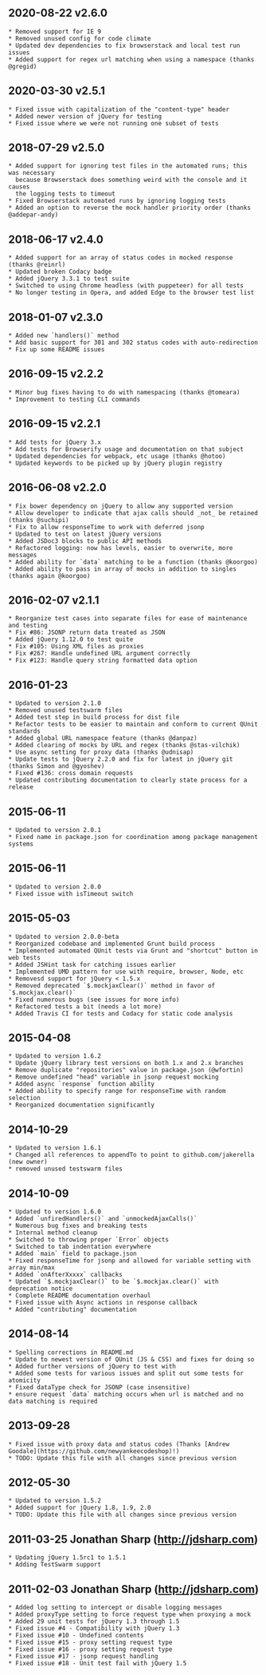## 2020-08-22 v2.6.0
    * Removed support for IE 9
    * Removed unused config for code climate
    * Updated dev dependencies to fix browserstack and local test run issues
    * Added support for regex url matching when using a namespace (thanks @gregid)

## 2020-03-30 v2.5.1
    * Fixed issue with capitalization of the "content-type" header
    * Added newer version of jQuery for testing
    * Fixed issue where we were not running one subset of tests

## 2018-07-29 v2.5.0
    * Added support for ignoring test files in the automated runs; this was necessary
      because Browserstack does something weird with the console and it causes
      the logging tests to timeout
    * Fixed Browserstack automated runs by ignoring logging tests
    * Added an option to reverse the mock handler priority order (thanks @addepar-andy)

## 2018-06-17 v2.4.0
    * Added support for an array of status codes in mocked response (thanks @reinrl)
    * Updated broken Codacy badge
    * Added jQuery 3.3.1 to test suite
    * Switched to using Chrome headless (with puppeteer) for all tests
    * No longer testing in Opera, and added Edge to the browser test list

## 2018-01-07 v2.3.0
    * Added new `handlers()` method
    * Add basic support for 301 and 302 status codes with auto-redirection
    * Fix up some README issues

## 2016-09-15 v2.2.2
    * Minor bug fixes having to do with namespacing (thanks @tomeara)
    * Improvement to testing CLI commands

## 2016-09-15 v2.2.1
    * Add tests for jQuery 3.x
    * Add tests for Browserify usage and documentation on that subject
    * Updated dependencies for webpack, etc usage (thanks @hotoo)
    * Updated keywords to be picked up by jQuery plugin registry

## 2016-06-08 v2.2.0
    * Fix bower dependency on jQuery to allow any supported version
    * Allow developer to indicate that ajax calls should _not_ be retained (thanks @suchipi)
    * Fix to allow responseTime to work with deferred jsonp
    * Updated to test on latest jQuery versions
    * Added JSDoc3 blocks to public API methods
    * Refactored logging: now has levels, easier to overwrite, more messages
    * Added ability for `data` matching to be a function (thanks @koorgoo)
    * Added ability to pass in array of mocks in addition to singles (thanks again @koorgoo)

## 2016-02-07 v2.1.1
	* Reorganize test cases into separate files for ease of maintenance and testing
	* Fix #86: JSONP return data treated as JSON
	* Added jQuery 1.12.0 to test quite
	* Fix #105: Using XML files as proxies
	* Fix #267: Handle undefined URL argument correctly
	* Fix #123: Handle query string formatted data option

## 2016-01-23
    * Updated to version 2.1.0
    * Removed unused testswarm files
    * Added test step in build process for dist file
    * Refactor tests to be easier to maintain and conform to current QUnit standards
    * Added global URL namespace feature (thanks @danpaz)
    * Added clearing of mocks by URL and regex (thanks @stas-vilchik)
    * Use async setting for proxy data (thanks @udnisap)
    * Update tests to jQuery 2.2.0 and fix for latest in jQuery git (thanks Simon and @gyoshev)
    * Fixed #136: cross domain requests
    * Updated contributing documentation to clearly state process for a release

## 2015-06-11
    * Updated to version 2.0.1
    * Fixed name in package.json for coordination among package management systems

## 2015-06-11
    * Updated to version 2.0.0
    * Fixed issue with isTimeout switch

## 2015-05-03
    * Updated to version 2.0.0-beta
    * Reorganized codebase and implemented Grunt build process
    * Implemented automated QUnit tests via Grunt and "shortcut" button in web tests
    * Added JSHint task for catching issues earlier
    * Implemented UMD pattern for use with require, browser, Node, etc
    * Removesd support for jQuery < 1.5.x
    * Removed deprecated `$.mockjaxClear()` method in favor of `$.mockjax.clear()`
    * Fixed numerous bugs (see issues for more info)
    * Refactored tests a bit (needs a lot more)
    * Added Travis CI for tests and Codacy for static code analysis

## 2015-04-08
    * Updated to version 1.6.2
    * Update jQuery library test versions on both 1.x and 2.x branches
    * Remove duplicate "repositories" value in package.json (@wfortin)
    * Remove undefined "head" variable in jsonp request mocking
    * Added async `response` function ability
    * Added ability to specify range for responseTime with random selection
    * Reorganized documentation significantly

## 2014-10-29
    * Updated to version 1.6.1
    * Changed all references to appendTo to point to github.com/jakerella (new owner)
    * removed unused testswarm files

## 2014-10-09
    * Updated to version 1.6.0
    * Added `unfiredHandlers()` and `unmockedAjaxCalls()`
    * Numerous bug fixes and breaking tests
    * Internal method cleanup
    * Switched to throwing proper `Error` objects
    * Switched to tab indentation everywhere
    * Added `main` field to package.json
    * Fixed responseTime for jsonp and allowed for variable setting with array min/max
    * Added `onAfterXxxxx` callbacks
    * Updated `$.mockjaxClear()` to be `$.mockjax.clear()` with deprecation notice
    * Complete README documentation overhaul
    * Fixed issue with Async actions in response callback
    * Added "contributing" documentation

## 2014-08-14
    * Spelling corrections in README.md
    * Update to newest version of QUnit (JS & CSS) and fixes for doing so
    * Added further versions of jQuery to test with
    * Added some tests for various issues and split out some tests for atomicity
    * Fixed dataType check for JSONP (case insensitive)
    * ensure request `data` matching occurs when url is matched and no data matching is required

## 2013-09-28
	* Fixed issue with proxy data and status codes (Thanks [Andrew Goodale](https://github.com/newyankeecodeshop)!)
	* TODO: Update this file with all changes since previous version

## 2012-05-30
	* Updated to version 1.5.2
	* Added support for jQuery 1.8, 1.9, 2.0
	* TODO: Update this file with all changes since previous version

## 2011-03-25   Jonathan Sharp (http://jdsharp.com)
    * Updating jQuery 1.5rc1 to 1.5.1
	* Adding TestSwarm support

## 2011-02-03	Jonathan Sharp (http://jdsharp.com)
	* Added log setting to intercept or disable logging messages
	* Added proxyType setting to force request type when proxying a mock
	* Added 29 unit tests for jQuery 1.3 through 1.5
	* Fixed issue #4 - Compatibility with jQuery 1.3
	* Fixed issue #10 - Undefined contents
	* Fixed issue #15 - proxy setting request type
	* Fixed issue #16 - proxy setting request type
	* Fixed issue #17 - jsonp request handling
	* Fixed issue #18 - Unit test fail with jQuery 1.5
